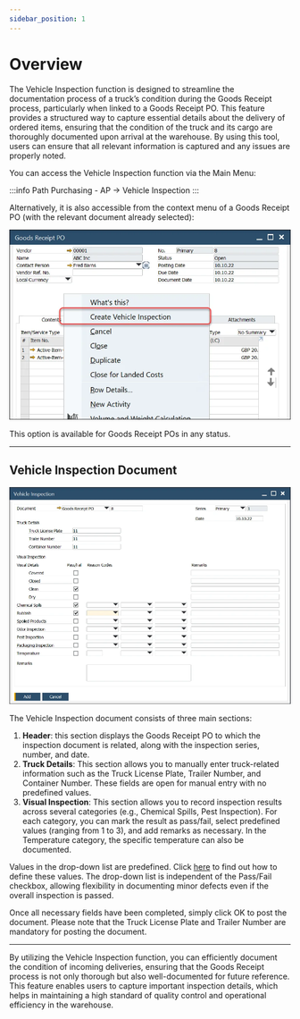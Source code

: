 ```yaml
---
sidebar_position: 1
---
```


# Overview

The Vehicle Inspection function is designed to streamline the documentation process of a truck’s condition during the Goods Receipt process, particularly when linked to a Goods Receipt PO. This feature provides a structured way to capture essential details about the delivery of ordered items, ensuring that the condition of the truck and its cargo are thoroughly documented upon arrival at the warehouse. By using this tool, users can ensure that all relevant information is captured and any issues are properly noted.

You can access the Vehicle Inspection function via the Main Menu:

:::info Path
    Purchasing - AP → Vehicle Inspection
:::

Alternatively, it is also accessible from the context menu of a Goods Receipt PO (with the relevant document already selected):

![Goods Receipt PO](./media/overview/vehicle-inspection.webp)

This option is available for Goods Receipt POs in any status.

---

## Vehicle Inspection Document

![Vehicle Inspection](./media/overview/vehicle-inspection-2.webp)

The Vehicle Inspection document consists of three main sections:

1. **Header**:  this section displays the Goods Receipt PO to which the inspection document is related, along with the inspection series, number, and date.
2. **Truck Details**: This section allows you to manually enter truck-related information such as the Truck License Plate, Trailer Number, and Container Number. These fields are open for manual entry with no predefined values.
3. **Visual Inspection**: This section allows you to record inspection results across several categories (e.g., Chemical Spills, Pest Inspection). For each category, you can mark the result as pass/fail, select predefined values (ranging from 1 to 3), and add remarks as necessary. In the Temperature category, the specific temperature can also be documented.

Values in the drop-down list are predefined. Click [here](./vehicle-inspection-reason.md) to find out how to define these values. The drop-down list is independent of the Pass/Fail checkbox, allowing flexibility in documenting minor defects even if the overall inspection is passed.

Once all necessary fields have been completed, simply click OK to post the document. Please note that the Truck License Plate and Trailer Number are mandatory for posting the document.

---
By utilizing the Vehicle Inspection function, you can efficiently document the condition of incoming deliveries, ensuring that the Goods Receipt process is not only thorough but also well-documented for future reference. This feature enables users to capture important inspection details, which helps in maintaining a high standard of quality control and operational efficiency in the warehouse.
